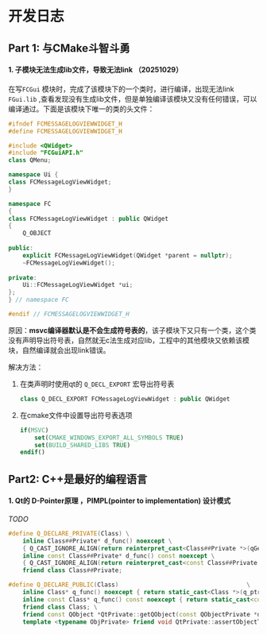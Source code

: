 # 开发日志



## Part 1: 与CMake斗智斗勇



#### 1. 子模块无法生成lib文件，导致无法link （20251029）

在写`FCGui` 模块时，完成了该模块下的一个类时，进行编译，出现无法link `FGui.lib` ,查看发现没有生成lib文件，但是单独编译该模块又没有任何错误，可以编译通过。下面是该模块下唯一的类的头文件：

```cpp
#ifndef FCMESSAGELOGVIEWWIDGET_H
#define FCMESSAGELOGVIEWWIDGET_H

#include <QWidget>
#include "FCGuiAPI.h"
class QMenu;

namespace Ui {
class FCMessageLogViewWidget;
}

namespace FC 
{
class FCMessageLogViewWidget : public QWidget
{
    Q_OBJECT
    
public:
    explicit FCMessageLogViewWidget(QWidget *parent = nullptr);
    ~FCMessageLogViewWidget();
    
private:
    Ui::FCMessageLogViewWidget *ui;
};
} // namespace FC

#endif // FCMESSAGELOGVIEWWIDGET_H
```

原因：**msvc编译器默认是不会生成符号表的**，该子模块下又只有一个类，这个类没有声明导出符号表，自然就无c法生成对应lib，工程中的其他模块又依赖该模块，自然编译就会出现link错误。

解决方法：

1. 在类声明时使用qt的  `Q_DECL_EXPORT` 宏导出符号表

   ```cpp
   class Q_DECL_EXPORT FCMessageLogViewWidget : public QWidget
   ```

 2. 在cmake文件中设置导出符号表选项

    ```cmake
    if(MSVC)
    	set(CMAKE_WINDOWS_EXPORT_ALL_SYMBOLS TRUE)
    	set(BUILD_SHARED_LIBS TRUE)
    endif()
    ```

    



## Part2: C++是最好的编程语言

#### 1. Qt的 D-Pointer原理 ，PIMPL(pointer to implementation) 设计模式

*TODO*

```c++
#define Q_DECLARE_PRIVATE(Class) \
    inline Class##Private* d_func() noexcept \
    { Q_CAST_IGNORE_ALIGN(return reinterpret_cast<Class##Private *>(qGetPtrHelper(d_ptr));) } \
    inline const Class##Private* d_func() const noexcept \
    { Q_CAST_IGNORE_ALIGN(return reinterpret_cast<const Class##Private *>(qGetPtrHelper(d_ptr));) } \
    friend class Class##Private;

```



```c++
#define Q_DECLARE_PUBLIC(Class)                                    \
    inline Class* q_func() noexcept { return static_cast<Class *>(q_ptr); } \
    inline const Class* q_func() const noexcept { return static_cast<const Class *>(q_ptr); } \
    friend class Class; \
    friend const QObject *QtPrivate::getQObject(const QObjectPrivate *d); \
    template <typename ObjPrivate> friend void QtPrivate::assertObjectType(QObjectPrivate *d);
```

